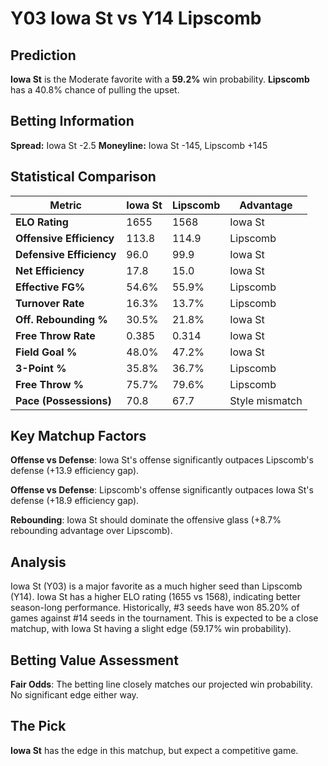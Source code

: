 # Y03 Iowa St vs Y14 Lipscomb

## Prediction
**Iowa St** is the Moderate favorite with a **59.2%** win probability.
**Lipscomb** has a 40.8% chance of pulling the upset.

## Betting Information
**Spread:** Iowa St -2.5
**Moneyline:** Iowa St -145, Lipscomb +145

## Statistical Comparison

| Metric | Iowa St | Lipscomb | Advantage |
|--------|-----------------|-----------------|----------|
| **ELO Rating** | 1655 | 1568 | Iowa St |
| **Offensive Efficiency** | 113.8 | 114.9 | Lipscomb |
| **Defensive Efficiency** | 96.0 | 99.9 | Iowa St |
| **Net Efficiency** | 17.8 | 15.0 | Iowa St |
| **Effective FG%** | 54.6% | 55.9% | Lipscomb |
| **Turnover Rate** | 16.3% | 13.7% | Lipscomb |
| **Off. Rebounding %** | 30.5% | 21.8% | Iowa St |
| **Free Throw Rate** | 0.385 | 0.314 | Iowa St |
| **Field Goal %** | 48.0% | 47.2% | Iowa St |
| **3-Point %** | 35.8% | 36.7% | Lipscomb |
| **Free Throw %** | 75.7% | 79.6% | Lipscomb |
| **Pace (Possessions)** | 70.8 | 67.7 | Style mismatch |

## Key Matchup Factors

**Offense vs Defense**: Iowa St's offense significantly outpaces Lipscomb's defense (+13.9 efficiency gap).

**Offense vs Defense**: Lipscomb's offense significantly outpaces Iowa St's defense (+18.9 efficiency gap).

**Rebounding**: Iowa St should dominate the offensive glass (+8.7% rebounding advantage over Lipscomb).

## Analysis

Iowa St (Y03) is a major favorite as a much higher seed than Lipscomb (Y14). Iowa St has a higher ELO rating (1655 vs 1568), indicating better season-long performance. Historically, #3 seeds have won 85.20% of games against #14 seeds in the tournament. This is expected to be a close matchup, with Iowa St having a slight edge (59.17% win probability).

## Betting Value Assessment

**Fair Odds**: The betting line closely matches our projected win probability. No significant edge either way.

## The Pick

**Iowa St** has the edge in this matchup, but expect a competitive game.

